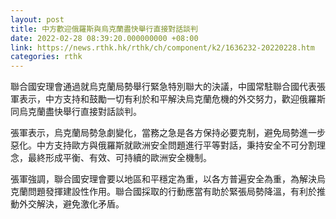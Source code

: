 ```yaml
---
layout: post
title: 中方歡迎俄羅斯與烏克蘭盡快舉行直接對話談判
date: 2022-02-28 08:39:20.000000000 +08:00
link: https://news.rthk.hk/rthk/ch/component/k2/1636232-20220228.htm
categories: rthk
---
```


聯合國安理會通過就烏克蘭局勢舉行緊急特別聯大的決議，中國常駐聯合國代表張軍表示，中方支持和鼓勵一切有利於和平解決烏克蘭危機的外交努力，歡迎俄羅斯同烏克蘭盡快舉行直接對話談判。

張軍表示，烏克蘭局勢急劇變化，當務之急是各方保持必要克制，避免局勢進一步惡化。中方支持歐方與俄羅斯就歐洲安全問題進行平等對話，秉持安全不可分割理念，最終形成平衡、有效、可持續的歐洲安全機制。

張軍強調，聯合國安理會要以地區和平穩定為重，以各方普遍安全為重，為解決烏克蘭問題發揮建設性作用。聯合國採取的行動應當有助於緊張局勢降溫，有利於推動外交解決，避免激化矛盾。
